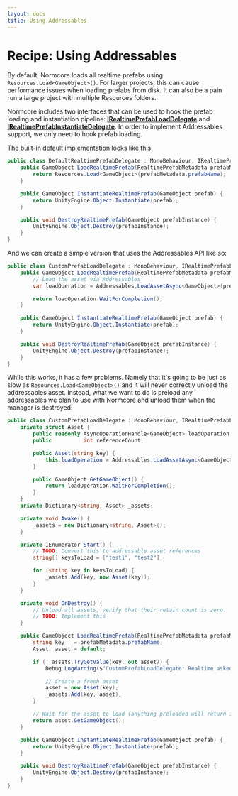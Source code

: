 ```yaml
---
layout: docs
title: Using Addressables
---
```

# Recipe: Using Addressables

By default, Normcore loads all realtime prefabs using `Resources.Load<GameObject>()`. For larger projects, this can cause performance issues when loading prefabs from disk. It can also be a pain run a large project with multiple Resources folders.

Normcore includes two interfaces that can be used to hook the prefab loading and instantiation pipeline: [**IRealtimePrefabLoadDelegate**](../../reference/classes/Normal.Realtime.IRealtimePrefabLoadDelegate) and [**IRealtimePrefabInstantiateDelegate**](../../reference/classes/Normal.Realtime.IRealtimePrefabInstantiateDelegate). In order to implement Addressables support, we only need to hook prefab loading.

The built-in default implementation looks like this:

```csharp
public class DefaultRealtimePrefabDelegate : MonoBehaviour, IRealtimePrefabLoadDelegate, IRealtimePrefabInstantiateDelegate {
    public GameObject LoadRealtimePrefab(RealtimePrefabMetadata prefabMetadata) {
        return Resources.Load<GameObject>(prefabMetadata.prefabName);
    }

    public GameObject InstantiateRealtimePrefab(GameObject prefab) {
        return UnityEngine.Object.Instantiate(prefab);
    }

    public void DestroyRealtimePrefab(GameObject prefabInstance) {
        UnityEngine.Object.Destroy(prefabInstance);
    }
}
```

And we can create a simple version that uses the Addressables API like so:

```csharp
public class CustomPrefabLoadDelegate : MonoBehaviour, IRealtimePrefabLoadDelegate, IRealtimePrefabInstantiateDelegate {
    public GameObject LoadRealtimePrefab(RealtimePrefabMetadata prefabMetadata) {
        // Load the asset via Addressables
        var loadOperation = Addressables.LoadAssetAsync<GameObject>(prefabMetadata.prefabName);

        return loadOperation.WaitForCompletion();
    }

    public GameObject InstantiateRealtimePrefab(GameObject prefab) {
        return UnityEngine.Object.Instantiate(prefab);
    }

    public void DestroyRealtimePrefab(GameObject prefabInstance) {
        UnityEngine.Object.Destroy(prefabInstance);
    }
}
```

While this works, it has a few problems. Namely that it's going to be just as slow as `Resources.Load<GameObject>()` and it will never correctly unload the addressables asset. Instead, what we want to do is preload any addressables we plan to use with Normcore and unload them when the manager is destroyed:

```csharp
public class CustomPrefabLoadDelegate : MonoBehaviour, IRealtimePrefabLoadDelegate, IRealtimePrefabInstantiateDelegate {
    private struct Asset {
        public readonly AsyncOperationHandle<GameObject> loadOperation;
        public          int referenceCount;

        public Asset(string key) {
            this.loadOperation = Addressables.LoadAssetAsync<GameObject>(key);
        }

        public GameObject GetGameObject() {
            return loadOperation.WaitForCompletion();
        }
    }
    private Dictionary<string, Asset> _assets;

    private void Awake() {
        _assets = new Dictionary<string, Asset>();
    }

    private IEnumerator Start() {
        // TODO: Convert this to addressable asset references
        string[] keysToLoad = ["test1", "test2"];

        for (string key in keysToLoad) {
            _assets.Add(key, new Asset(key));
        }
    }

    private void OnDestroy() {
        // Unload all assets, verify that their retain count is zero.
        // TODO: Implement this
    }

    public GameObject LoadRealtimePrefab(RealtimePrefabMetadata prefabMetadata) {
        string key   = prefabMetadata.prefabName;
        Asset  asset = default;

        if (!_assets.TryGetValue(key, out asset)) {
            Debug.LogWarning($"CustomPrefabLoadDelegate: Realtime asked to load prefab that doesn't exist in our list of assets. Will load synchronously. Make sure to add this asset to the list of prefabs to preload.");

            // Create a fresh asset
            asset = new Asset(key);
            _assets.Add(key, asset);
        }

        // Wait for the asset to load (anything preloaded will return instantly)
        return asset.GetGameObject();
    }

    public GameObject InstantiateRealtimePrefab(GameObject prefab) {
        return UnityEngine.Object.Instantiate(prefab);
    }

    public void DestroyRealtimePrefab(GameObject prefabInstance) {
        UnityEngine.Object.Destroy(prefabInstance);
    }
}
```
